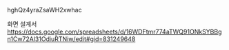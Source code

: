 hghQz4yraZsaWH2xwhac

화면 설계서
https://docs.google.com/spreadsheets/d/16WDFtmr774aTWQ91ONkSYBBgn1Cw72Al31OdiuRTNiw/edit#gid=831249648
